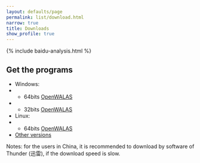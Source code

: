 ```yaml
---
layout: defaults/page
permalink: list/download.html
narrow: true
title: Downloads
show_profile: true
---
```


{% include baidu-analysis.html %}

## Get the programs

-  Windows: 
-  -  64bits [OpenWALAS](https://github.com/OpenWALAS/OpenWALAS.github.io/releases/download/V1.0.0/OpenWALAS2020_1.0_X64_64BITS.exe)
-  -  32bits [OpenWALAS ](https://github.com/OpenWALAS/OpenWALAS.github.io/releases/download/V1.0.0/OpenWALAS2020_1.0_X86_32BITS.exe)
-  Linux: 
-  -  64bits [OpenWALAS](https://github.com/OpenWALAS/OpenWALAS.github.io/releases/download/V1.0.0/OpenWALAS2020_1.0_X64_64BITS.deb)
-  [Other versions](https://github.com/OpenWALAS/OpenWALAS.github.io/releases)

Notes: for the users in China, it is recommended to download by software of Thunder (迅雷), if the download speed is slow.